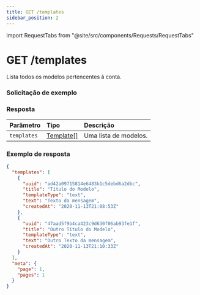 ```yaml
---
title: GET /templates
sidebar_position: 2
---
```


import RequestTabs from "@site/src/components/Requests/RequestTabs"

# GET /templates

Lista todos os modelos pertencentes à conta.

### Solicitação de exemplo

<RequestTabs endpoint='templates_api' request="get_templates"/>

### Resposta

| Parâmetro   | Tipo                                               | Descrição          |
| :---------- | :------------------------------------------------- | :------------------- |
| `templates` | [Template[]](/api/reference/object_types/template) | Uma lista de modelos. |

### Exemplo de resposta

```json title=response.json
{
  "templates": [
    {
      "uuid": "ad42a09715814e6483b1c5debd6a2dbc",
      "title": "Título do Modelo",
      "templateType": "text",
      "text": "Texto da mensagem",
      "createdAt": "2020-11-13T21:08:53Z"
    },
    {
      "uuid": "47aad5f9b4ca423c9d630f06ab93fe1f",
      "title": "Outro Título do Modelo",
      "templateType": "text",
      "text": "Outro Texto da mensagem",
      "createdAt": "2020-11-13T21:10:33Z"
    }
  ],
  "meta": {
    "page": 1,
    "pages": 1
  }
}
```